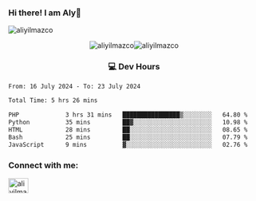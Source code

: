 ### Hi there! I am Aly👋

<p align="left"> <img src="https://komarev.com/ghpvc/?username=aliyilmazco&label=Profile%20views&color=0e75b6&style=flat" alt="aliyilmazco" /> </p>
<p align="center"><img align="center" src="https://github-readme-stats.vercel.app/api?username=aliyilmazco&show_icons=true&locale=en" alt="aliyilmazco" /><img align="center" src="https://github-readme-streak-stats.herokuapp.com/?user=aliyilmazco&" alt="aliyilmazco" /></p>

<h3 align="center">💻 Dev Hours</h3>

<!--START_SECTION:waka-->

```txt
From: 16 July 2024 - To: 23 July 2024

Total Time: 5 hrs 26 mins

PHP             3 hrs 31 mins   ████████████████▒░░░░░░░░   64.80 %
Python          35 mins         ██▓░░░░░░░░░░░░░░░░░░░░░░   10.98 %
HTML            28 mins         ██░░░░░░░░░░░░░░░░░░░░░░░   08.65 %
Bash            25 mins         ██░░░░░░░░░░░░░░░░░░░░░░░   07.79 %
JavaScript      9 mins          ▓░░░░░░░░░░░░░░░░░░░░░░░░   02.76 %
```

<!--END_SECTION:waka-->

<h3 align="left">Connect with me:</h3>
<p align="left">
<a href="https://linkedin.com/in/aliyilmazco" target="blank"><img align="center" src="https://raw.githubusercontent.com/rahuldkjain/github-profile-readme-generator/master/src/images/icons/Social/linked-in-alt.svg" alt="aliyilmazco" height="30" width="40" /></a>
</p>
